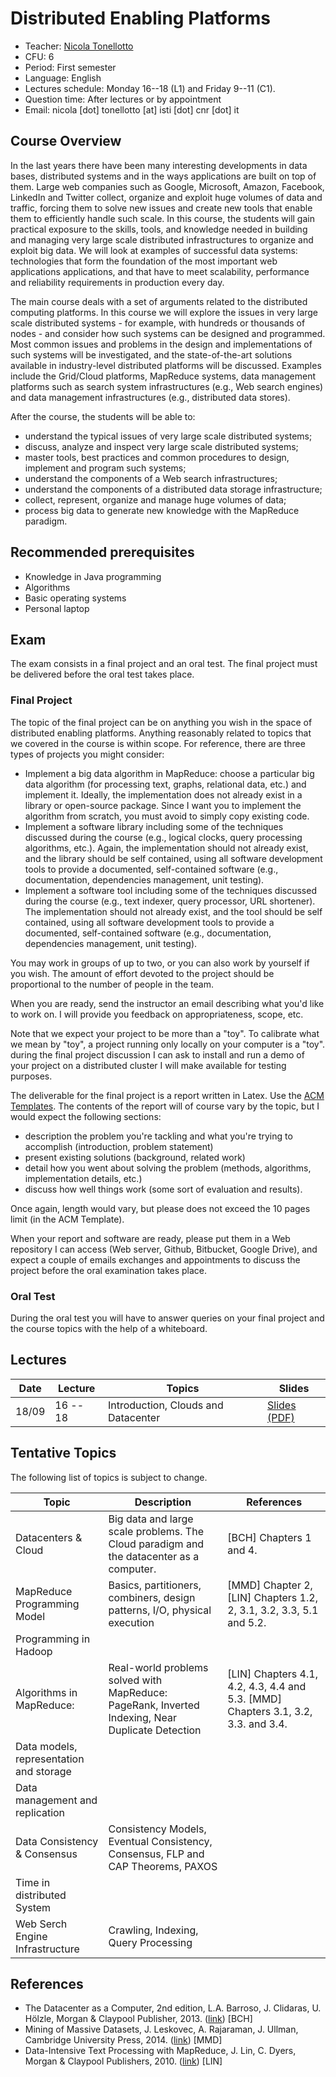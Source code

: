 # Distributed Enabling Platforms

* Teacher: [Nicola Tonellotto](http://pomino.isti.cnr.it/~khast/)
* CFU: 6
* Period: First semester
* Language: English
* Lectures schedule: Monday 16--18 (L1) and Friday 9--11 (C1).
* Question time: After lectures or by appointment
* Email: nicola [dot] tonellotto [at] isti [dot] cnr [dot] it

## Course Overview

In the last years there have been many interesting developments in data bases, distributed systems and in the ways applications are built on top of them. Large web companies such as Google, Microsoft, Amazon, Facebook, LinkedIn and Twitter collect, organize and exploit huge volumes of data and traffic, forcing them to solve new issues and create new tools that enable them to efficiently handle such scale. In this course, the students will gain practical exposure to the skills, tools, and knowledge needed in building and managing very large scale distributed infrastructures to organize and exploit big data. We will look at examples of successful data systems: technologies that form the foundation of the most important web applications applications, and that have to meet scalability, performance and reliability requirements in production every day.

The main course deals with a set of arguments related to the distributed computing platforms. In this course we will explore the issues in very large scale distributed systems - for example, with hundreds or thousands of nodes - and consider how such systems can be designed and programmed. Most common issues and problems in the design and implementations of such systems will be investigated, and the state-of-the-art solutions available in industry-level distributed platforms will be discussed. Examples include the Grid/Cloud platforms, MapReduce systems, data management platforms such as search system infrastructures (e.g., Web search engines) and data management infrastructures (e.g., distributed data stores).

After the course, the students will be able to:

* understand the typical issues of very large scale distributed systems;
* discuss, analyze and inspect very large scale distributed systems;
* master tools, best practices and common procedures to design, implement and program such systems;
* understand the components of a Web search infrastructures;
* understand the components of a distributed data storage infrastructure;
* collect, represent, organize and manage huge volumes of data;
* process big data to generate new knowledge with the MapReduce paradigm.

[//]: <> (This is also a comment.)

## Recommended prerequisites

* Knowledge in Java programming
* Algorithms
* Basic operating systems
* Personal laptop

## Exam

The exam consists in a final project and an oral test. The final project must be delivered before the oral test takes place.

### Final Project
The topic of the final project can be on anything you wish in the space of distributed enabling platforms. Anything reasonably related to topics that we covered in the course is within scope. For reference, there are three types of projects you might consider:

* Implement a big data algorithm in MapReduce: choose a particular big data algorithm (for processing text, graphs, relational data, etc.) and implement it. Ideally, the implementation does not already exist in a library or open-source package. Since I want you to implement the algorithm from scratch, you must avoid to simply copy existing code.
* Implement a software library including some of the techniques discussed during the course (e.g., logical clocks, query processing algorithms, etc.). Again, the implementation should not already exist, and the library should be self contained, using all software development tools to provide a documented, self-contained software (e.g., documentation, dependencies management, unit testing).
* Implement a software tool including some of the techniques discussed during the course (e.g., text indexer, query processor, URL shortener). The implementation should not already exist, and the tool should be self contained, using all software development tools to provide a documented, self-contained software (e.g., documentation, dependencies management, unit testing).

You may work in groups of up to two, or you can also work by yourself if you wish. The amount of effort devoted to the project should be proportional to the number of people in the team.

When you are ready, send the instructor an email describing what you'd like to work on. I will provide you feedback on appropriateness, scope, etc.

Note that we expect your project to be more than a "toy". To calibrate what we mean by "toy", a project running only locally on your computer is a "toy". during the final project discussion I can ask to install and run a demo of your project on a distributed cluster I will make available for testing purposes.

The deliverable for the final project is a report written in Latex. Use the [ACM Templates](http://www.acm.org/publications/proceedings-template). The contents of the report will of course vary by the topic, but I would expect the following sections:

* description the problem you're tackling and what you're trying to accomplish (introduction, problem statement)
* present existing solutions (background, related work)
* detail how you went about solving the problem (methods, algorithms, implementation details, etc.)
* discuss how well things work (some sort of evaluation and results).

Once again, length would vary, but please does not exceed the 10 pages limit (in the ACM Template).

When your report and software are ready, please put them in a Web repository I can access (Web server, Github, Bitbucket, Google Drive), and expect a couple of emails exchanges and appointments to discuss the project before the oral examination takes place.

### Oral Test
During the oral test you will have to answer queries on your final project and the course topics with the help of a whiteboard.

## Lectures

|Date|Lecture|Topics|Slides|
|----|-------|------|------|
|18/09| 16 -- 18 | Introduction, Clouds and Datacenter | [Slides (PDF)](./slides/introduction.odf)|

## Tentative Topics
The following list of topics is subject to change.

| Topic | Description | References |
|--------|-------------|------------|
|Datacenters & Cloud | Big data and large scale problems. The Cloud paradigm and the datacenter as a computer.| [BCH] Chapters 1 and 4. |
| MapReduce Programming Model | Basics, partitioners, combiners, design patterns, I/O, physical execution | [MMD] Chapter 2, [LIN] Chapters 1.2, 2,  3.1, 3.2, 3.3, 5.1 and 5.2.|
| Programming in Hadoop| | |
| Algorithms in MapReduce: | Real-world problems solved with MapReduce: PageRank, Inverted Indexing, Near Duplicate Detection | [LIN] Chapters 4.1, 4.2, 4.3, 4.4 and 5.3. [MMD] Chapters 3.1, 3.2, 3.3. and 3.4. |
| Data models, representation and storage| | |
| Data management and replication | | |
| Data Consistency & Consensus | Consistency Models, Eventual Consistency, Consensus, FLP and CAP Theorems, PAXOS| |
| Time in distributed System| | |
| Web Serch Engine Infrastructure| Crawling, Indexing, Query Processing||

## References

* The Datacenter as a Computer, 2nd edition, L.A. Barroso, J. Clidaras, U. Hölzle, Morgan & Claypool Publisher, 2013\. ([link](http://web.eecs.umich.edu/~mosharaf/Readings/DC-Computer.pdf)) [BCH]
* Mining of Massive Datasets, J. Leskovec, A. Rajaraman, J. Ullman, Cambridge University Press, 2014\. ([link](http://www.mmds.org)) [MMD]
* Data-Intensive Text Processing with MapReduce, J. Lin, C. Dyers, Morgan & Claypool Publishers, 2010\. ([link](https://lintool.github.io/MapReduceAlgorithms/MapReduce-book-final.pdf)) [LIN]

[//]: <> (## Useful Links and Material)

